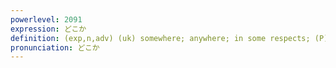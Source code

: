 ```yaml
---
powerlevel: 2091
expression: どこか
definition: (exp,n,adv) (uk) somewhere; anywhere; in some respects; (P)
pronunciation: どこか
---
```

